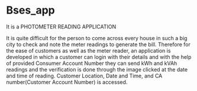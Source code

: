 # Bses_app
It is a PHOTOMETER READING APPLICATION


It is quite difficult for the person  to come across every house in such a big city to check and note the meter readings to 
generate the bill. Therefore for the ease of customers as well as the meter reader, an application  is developed in which a 
customer can login with their details and with the help of provided Consumer Account Number they can send kWh and kVAh readings 
and the verification is done through the image clicked at the date and time of reading. Customer Location, Date and Time, and 
CA number(Customer Account Number) is accessed.

